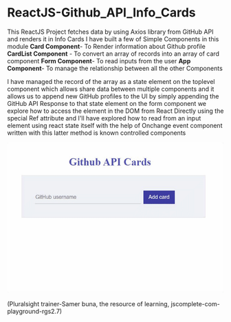 # ReactJS-Github_API_Info_Cards
This ReactJS Project fetches data by using Axios library from GitHub API and renders it in Info Cards
I have built a few of Simple Components in this module
**Card Component**- To Render information about Github profile
**CardList Component** - To convert an array of records into an array of card component
**Form Component**- To read inputs from the user
**App Component**- To manage the relationship between all the other Components

I have managed the record of the array as a state element on the toplevel component which allows share data between multiple components and it allows us to append new GitHub profiles to the UI by simply appending the GitHub API Response to that state element on the form component we explore how to access the element in the DOM from React Directly using the special Ref attribute and I'll have explored how to read from an input element using react state itself with the help of Onchange event component written with this latter method is known controlled components

<img src="https://github.com/Pihu01/ReactJS-Github_API_Info_Cards/blob/main/apicards.gif"  width="600" height="350"/>







(Pluralsight trainer-Samer buna, the resource of learning, jscomplete-com-playground-rgs2.7)
